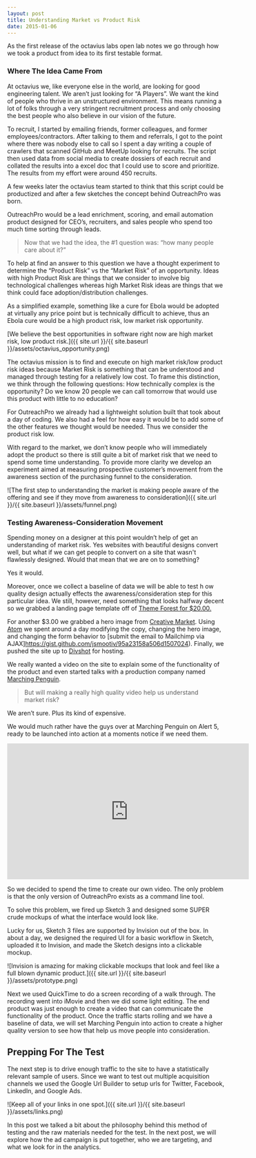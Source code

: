 ```yaml
---
layout: post
title: Understanding Market vs Product Risk
date: 2015-01-06
---
```


As the first release of the octavius labs open lab notes we go through how we took a product from idea to its first testable format.

### Where The Idea Came From
At octavius we, like everyone else in the world, are looking for good engineering talent. We aren’t just looking for “A Players”. We want the kind of people who thrive in an unstructured environment. This means running a lot of folks through a very stringent recruitment process and only choosing the best people who also believe in our vision of the future.

To recruit, I started by emailing friends, former colleagues, and former employees/contractors. After talking to them and referrals, I got to the point where there was nobody else to call so I spent a day writing a couple of crawlers that scanned GitHub and MeetUp looking for recruits. The script then used data from social media to create dossiers of each recruit and collated the results into a excel doc that I could use to score and prioritize. The results from my effort were around 450 recruits.

A few weeks later the octavius team started to think that this script could be productized and after a few sketches the concept behind OutreachPro was born.

OutreachPro would be a lead enrichment, scoring, and email automation product designed for CEO’s, recruiters, and sales people who spend too much time sorting through leads.

> Now that we had the idea, the #1 question was: “how many people care about it?”

To help at find an answer to this question we have a thought experiment to determine the “Product Risk” vs the “Market Risk” of an opportunity. Ideas with high Product Risk are things that we consider to involve big technological challenges whereas high Market Risk ideas are things that we think could face adoption/distribution challenges.

As a simplified example, something like a cure for Ebola would be adopted at virtually any price point but is technically difficult to achieve, thus an Ebola cure would be a high product risk, low market risk opportunity.

[We believe the best opportunities in software right now are high market risk, low product risk.]({{ site.url }}/{{ site.baseurl }}/assets/octavius_opportunity.png)

The octavius mission is to find and execute on high market risk/low product risk ideas because Market Risk is something that can be understood and managed through testing for a relatively low cost.
To frame this distinction, we think through the following questions:
How technically complex is the opportunity?
Do we know 20 people we can call tomorrow that would use this product with little to no education?

For OutreachPro we already had a lightweight solution built that took about a day of coding. We also had a feel for how easy it would be to add some of the other features we thought would be needed. Thus we consider the product risk low.

With regard to the market, we don’t know people who will immediately adopt the product so there is still quite a bit of market risk that we need to spend some time understanding. To provide more clarity we develop an experiment aimed at measuring prospective customer’s movement from the awareness section of the purchasing funnel to the consideration.

![The first step to understanding the market is making people aware of the offering and see if they move from awareness to consideration]({{ site.url }}/{{ site.baseurl }}/assets/funnel.png)

### Testing Awareness-Consideration Movement
Spending money on a designer at this point wouldn’t help of get an understanding of market risk. Yes websites with beautiful designs convert well, but what if we can get people to convert on a site that wasn't flawlessly designed. Would that mean that we are on to something?

Yes it would.

Moreover, once we collect a baseline of data we will be able to test h  ow quality design actually effects the awareness/consideration step for this particular idea. We still, however, need something that looks halfway decent so we grabbed a landing page template off of [Theme Forest for $20.00.](https://themeforest.net/)

For another $3.00 we grabbed a hero image from [Creative Market](https://creativemarket.com/). Using [Atom](https://atom.io/) we spent around a day modifying the copy, changing the hero image, and changing the form behavior to [submit the email to Mailchimp via AJAX]https://gist.github.com/jsmootiv/95a23158a506d1507024). Finally, we pushed the site up to [Divshot](https://divshot.com/) for hosting.

We really wanted a video on the site to explain some of the functionality of the product and even started talks with a production company named [Marching Penguin](http://www.gomarchingpenguin.com/).

> But will making a really high quality video help us understand market risk?

We aren’t sure. Plus its kind of expensive.

We would much rather have the guys over at Marching Penguin on Alert 5, ready to be launched into action at a moments notice if we need them.

<iframe width="560" height="315" src="https://www.youtube.com/embed/jqfXXaOisKo" frameborder="0" allowfullscreen></iframe>

So we decided to spend the time to create our own video. The only problem is that the only version of OutreachPro exists as a command line tool.

To solve this problem, we fired up Sketch 3 and designed some SUPER crude mockups of what the interface would look like.

Lucky for us, Sketch 3 files are supported by Invision out of the box. In about a day, we designed the required UI for a basic workflow in Sketch, uploaded it to Invision, and made the Sketch designs into a clickable mockup.

![Invision is amazing for making clickable mockups that look and feel like a full blown dynamic product.]({{ site.url }}/{{ site.baseurl }}/assets/prototype.png)

Next we used QuickTime to do a screen recording of a walk through. The recording went into iMovie and then we did some light editing. The end product was just enough to create a video that can communicate the functionality of the product. Once the traffic starts rolling and we have a baseline of data, we will set Marching Penguin into action to create a higher quality version to see how that help us move people into consideration.

## Prepping For The Test

The next step is to drive enough traffic to the site to have a statistically relevant sample of users. Since we want to test out multiple acquisition channels we used the Google Url Builder to setup urls for Twitter, Facebook, LinkedIn, and Google Ads.

![Keep all of your links in one spot.]({{ site.url }}/{{ site.baseurl }}/assets/links.png)

In this post we talked a bit about the philosophy behind this method of testing and the raw materials needed for the test. In the next post, we will explore how the ad campaign is put together, who we are targeting, and what we look for in the analytics.
